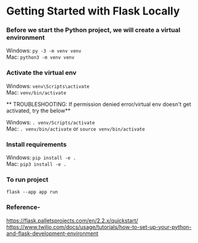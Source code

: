 # Getting Started with Flask Locally

### Before we start the Python project, we will create a virtual environment
Windows: `py -3 -m venv venv` <br>
Mac: `python3 -m venv venv`

### Activate the virtual env
Windows: `venv\Scripts\activate` <br>
Mac: `venv/bin/activate`  
 
 ** TROUBLESHOOTING: If permission denied error/virtual env doesn't get activated, try the below** 
 
 Windows: 
 `. venv/Scripts/activate`<br>
 Mac: 
 `. venv/bin/activate` or `source venv/bin/activate`

### Install requirements
Windows: `pip install -e .`<br>
Mac: `pip3 install -e .`

### To run project
`flask --app app run`

### Reference-
https://flask.palletsprojects.com/en/2.2.x/quickstart/ <br />
https://www.twilio.com/docs/usage/tutorials/how-to-set-up-your-python-and-flask-development-environment
